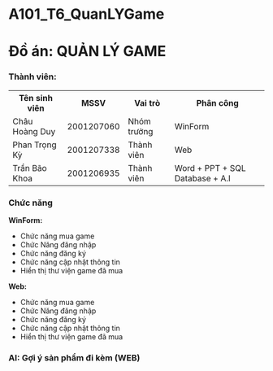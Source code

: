 # A101_T6_QuanLYGame
# Đồ án: QUẢN LÝ GAME
<HTML>
  <body>
    <div><h3>Thành viên:</h3></div>
    <div>
      <table>
        <tr>
          <th>Tên sinh viên</th>
          <th>MSSV</th>
          <th>Vai trò</th>
          <th>Phân công</th>
        </tr>
        <tr>
          <td>Châu Hoàng Duy</td>
          <td>2001207060</td>
          <td>Nhóm trưởng</td>
          <td>WinForm</td>
        </tr>
        <tr>
          <td>Phan Trọng Kỳ</td>
          <td>2001207338</td>
          <td>Thành viên</td>
          <td>Web</td>
        </tr>
        <tr>
          <td>Trần Bão Khoa</td>
          <td>2001206935</td>
          <td>Thành viên</td>
          <td>Word + PPT + SQL Database + A.I</td>
        </tr>
      </table>
    </div>
    <div><h3>Chức năng</h3></div>
    <div>
      <b>WinForm:</b>
      <ul>
        <li> Chức năng mua game </li>
        <li> Chức Năng đăng nhập </li>
        <li> Chức năng đăng ký </li>
        <li> Chức năng cập nhật thông tin </li>
        <li> Hiển thị thư viện game đã mua </li>
      </ul>
      <b>Web:</b>
      <ul>
        <li> Chức năng mua game </li>
        <li> Chức Năng đăng nhập </li>
        <li> Chức năng đăng ký </li>
        <li> Chức năng cập nhật thông tin </li>
        <li> Hiển thị thư viện game đã mua </li>
      </ul>
      <h3>AI: Gợi ý sản phẩm đi kèm (WEB)</h3>
    </div>
  </body>
</HTML>
